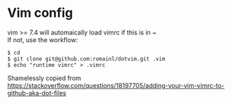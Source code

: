 # Vim config

vim >= 7.4 will automaically load vimrc if this is in ~  
If not, use the workflow:  
```
$ cd
$ git clone git@github.com:romainl/dotvim.git .vim
$ echo "runtime vimrc" > .vimrc
```
Shamelessly copied from https://stackoverflow.com/questions/18197705/adding-your-vim-vimrc-to-github-aka-dot-files

